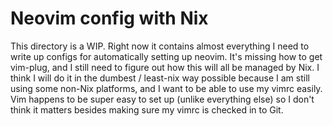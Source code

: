 # Neovim config with Nix
This directory is a WIP.
Right now it contains almost everything I need to write up configs for automatically setting up neovim.
It's missing how to get vim-plug, and I still need to figure out how this will all be managed by Nix.
I think I will do it in the dumbest / least-nix way possible because I am still using some non-Nix platforms,
and I want to be able to use my vimrc easily. Vim happens to be super easy to set up (unlike everything else) so
I don't think it matters besides making sure my vimrc is checked in to Git.
